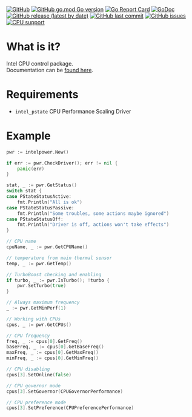 [![GitHub](https://img.shields.io/github/license/jkulvich/intelpower)](https://github.com/jkulvich/intelpower/blob/master/LICENSE)
[![GitHub go.mod Go version](https://img.shields.io/github/go-mod/go-version/jkulvich/intelpower)](https://blog.golang.org/go1.13)
[![Go Report Card](https://goreportcard.com/badge/jkulvich/intelpower)](http://goreportcard.com/report/jkulvich/intelpower)
[![GoDoc](https://godoc.org/github.com/jkulvich/intelpower?status.svg)](https://godoc.org/github.com/jkulvich/intelpower)
[![GitHub release (latest by date)](https://img.shields.io/github/v/release/jkulvich/intelpower)](https://github.com/jkulvich/intelpower/releases)
[![GitHub last commit](https://img.shields.io/github/last-commit/jkulvich/intelpower)](https://github.com/jkulvich/intelpower/commits/master)
[![GitHub issues](https://img.shields.io/github/issues/jkulvich/intelpower)](https://github.com/jkulvich/intelpower/issues)
[![CPU support](https://img.shields.io/badge/CPU%20min.%20family%20support-Intel%20Sandy%20Bridge-blue)](https://en.m.wikipedia.org/wiki/Sandy_Bridge)

# What is it?

Intel CPU control package.  
Documentation can be [found here](https://godoc.org/github.com/jkulvich/intelpower).

# Requirements

- `intel_pstate` CPU Performance Scaling Driver

# Example

```go
pwr := intelpower.New()

if err := pwr.CheckDriver(); err != nil {
	panic(err)
}

stat, _ := pwr.GetStatus()
switch stat {
case PStateStatusActive:
	fmt.Println("All is ok")
case PStateStatusPassive:
	fmt.Println("Some troubles, some actions maybe ignored")
case PStateStatusOff:
	fmt.Println("Driver is off, actions won't take effects")
}

// CPU name
cpuName, _ := pwr.GetCPUName()

// temperature from main thermal sensor
temp, _ := pwr.GetTemp()

// TurboBoost checking and enabling
if turbo, _ := pwr.IsTurbo(); !turbo {
	pwr.SetTurbo(true)
}

// Always maximum frequency
_ := pwr.GetMinPerf(1)

// Working with CPUs
cpus, _ := pwr.GetCPUs()

// CPU frequency
freq, _ := cpus[0].GetFreq()
baseFreq, _ := cpus[0].GetBaseFreq()
maxFreq, _ := cpus[0].GetMaxFreq()
minFreq, _ := cpus[0].GetMinFreq()

// CPU disabling
cpus[3].SetOnline(false)

// CPU governor mode
cpus[3].SetGovernor(CPUGovernorPerformance)

// CPU preference mode
cpus[3].SetPreference(CPUPreferencePerformance)

```
